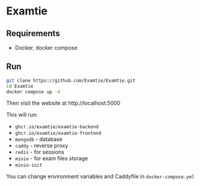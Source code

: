 # Examtie
## Requirements
- Docker, docker compose

## Run
```bash
git clone https://github.com/Examtie/Examtie.git
cd Examtie
docker compose up -d 
```
Then visit the website at http://localhost:5000

This will run:
- `ghcr.io/examtie/examtie-backend`
- `ghcr.io/examtie/examtie-frontend`
- `mongodb` - database
- `caddy` - reverse proxy
- `redis` - for sessions
- `minio` - for exam files storage
- `minio-init`

You can change environment variables and Caddyfile in `docker-compose.yml`

